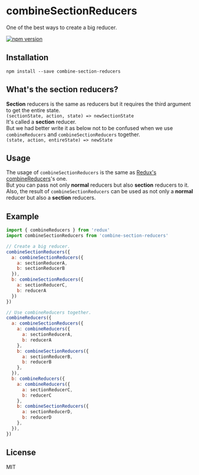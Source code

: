 combineSectionReducers
====
One of the best ways to create a big reducer.  

[![npm version](https://badge.fury.io/js/combine-section-reducers.svg)](https://badge.fury.io/js/combine-section-reducers)
## Installation
`npm install --save combine-section-reducers`

## What's the section reducers?
**Section** reducers is the same as reducers but it requires the third argument to get the entire state.  
`(sectionState, action, state) => newSectionState`  
It's called a **section** reducer.  
But we had better write it as below not to be confused when we use `combineReducers` and `combineSectionReducers` together.  
`(state, action, entireState) => newState`  

## Usage
The usage of `combineSectionReducers` is the same as [Redux's combineReducers](http://redux.js.org/docs/api/combineReducers.html)'s one.  
But you can pass not only **normal** reducers but also **section** reducers to it.  
Also, the result of `combineSectionReducers` can be used as not only a **normal** reducer but also a **section** reducers.

## Example
```javascript
import { combineReducers } from 'redux'
import combineSectionReducers from 'combine-section-reducers'

// Create a big reducer.
combineSectionReducers({
  a: combineSectionReducers({
    a: sectionReducerA,
    b: sectionReducerB
  }),
  b: combineSectionReducers({
    a: sectionReducerC,
    b: reducerA
  })
})

// Use combineReducers together.
combineReducers({
  a: combineSectionReducers({
    a: combineReducers({
      a: sectionReducerA,
      b: reducerA
    },
    b: combineSectionReducers({
      a: sectionReducerB,
      b: reducerB
    },
  }),
  b: combineReducers({
    a: combineReducers({
      a: sectionReducerC,
      b: reducerC
    },
    b: combineSectionReducers({
      a: sectionReducerD,
      b: reducerD
    },
  }),
})
```

## License
MIT
